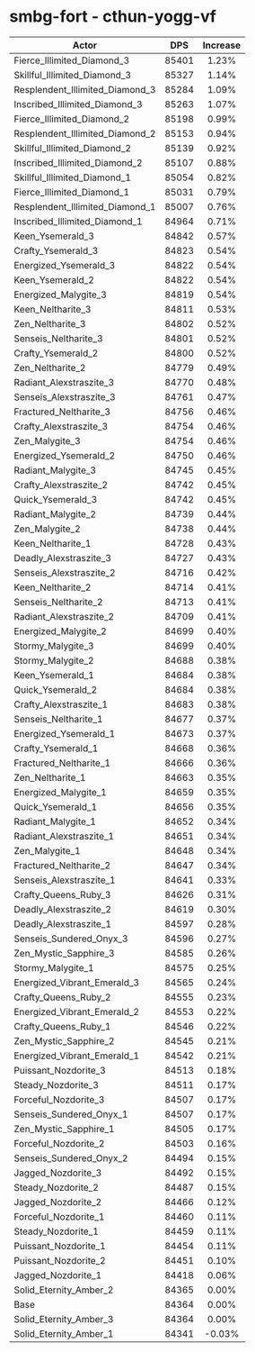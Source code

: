 # smbg-fort - cthun-yogg-vf
| Actor | DPS | Increase |
|---|:---:|:---:|
|Fierce_Illimited_Diamond_3|85401|1.23%|
|Skillful_Illimited_Diamond_3|85327|1.14%|
|Resplendent_Illimited_Diamond_3|85284|1.09%|
|Inscribed_Illimited_Diamond_3|85263|1.07%|
|Fierce_Illimited_Diamond_2|85198|0.99%|
|Resplendent_Illimited_Diamond_2|85153|0.94%|
|Skillful_Illimited_Diamond_2|85139|0.92%|
|Inscribed_Illimited_Diamond_2|85107|0.88%|
|Skillful_Illimited_Diamond_1|85054|0.82%|
|Fierce_Illimited_Diamond_1|85031|0.79%|
|Resplendent_Illimited_Diamond_1|85007|0.76%|
|Inscribed_Illimited_Diamond_1|84964|0.71%|
|Keen_Ysemerald_3|84842|0.57%|
|Crafty_Ysemerald_3|84823|0.54%|
|Energized_Ysemerald_3|84822|0.54%|
|Keen_Ysemerald_2|84822|0.54%|
|Energized_Malygite_3|84819|0.54%|
|Keen_Neltharite_3|84811|0.53%|
|Zen_Neltharite_3|84802|0.52%|
|Senseis_Neltharite_3|84801|0.52%|
|Crafty_Ysemerald_2|84800|0.52%|
|Zen_Neltharite_2|84779|0.49%|
|Radiant_Alexstraszite_3|84770|0.48%|
|Senseis_Alexstraszite_3|84761|0.47%|
|Fractured_Neltharite_3|84756|0.46%|
|Crafty_Alexstraszite_3|84754|0.46%|
|Zen_Malygite_3|84754|0.46%|
|Energized_Ysemerald_2|84750|0.46%|
|Radiant_Malygite_3|84745|0.45%|
|Crafty_Alexstraszite_2|84742|0.45%|
|Quick_Ysemerald_3|84742|0.45%|
|Radiant_Malygite_2|84739|0.44%|
|Zen_Malygite_2|84738|0.44%|
|Keen_Neltharite_1|84728|0.43%|
|Deadly_Alexstraszite_3|84727|0.43%|
|Senseis_Alexstraszite_2|84716|0.42%|
|Keen_Neltharite_2|84714|0.41%|
|Senseis_Neltharite_2|84713|0.41%|
|Radiant_Alexstraszite_2|84709|0.41%|
|Energized_Malygite_2|84699|0.40%|
|Stormy_Malygite_3|84699|0.40%|
|Stormy_Malygite_2|84688|0.38%|
|Keen_Ysemerald_1|84684|0.38%|
|Quick_Ysemerald_2|84684|0.38%|
|Crafty_Alexstraszite_1|84683|0.38%|
|Senseis_Neltharite_1|84677|0.37%|
|Energized_Ysemerald_1|84673|0.37%|
|Crafty_Ysemerald_1|84668|0.36%|
|Fractured_Neltharite_1|84666|0.36%|
|Zen_Neltharite_1|84663|0.35%|
|Energized_Malygite_1|84659|0.35%|
|Quick_Ysemerald_1|84656|0.35%|
|Radiant_Malygite_1|84652|0.34%|
|Radiant_Alexstraszite_1|84651|0.34%|
|Zen_Malygite_1|84648|0.34%|
|Fractured_Neltharite_2|84647|0.34%|
|Senseis_Alexstraszite_1|84641|0.33%|
|Crafty_Queens_Ruby_3|84626|0.31%|
|Deadly_Alexstraszite_2|84619|0.30%|
|Deadly_Alexstraszite_1|84597|0.28%|
|Senseis_Sundered_Onyx_3|84596|0.27%|
|Zen_Mystic_Sapphire_3|84585|0.26%|
|Stormy_Malygite_1|84575|0.25%|
|Energized_Vibrant_Emerald_3|84565|0.24%|
|Crafty_Queens_Ruby_2|84555|0.23%|
|Energized_Vibrant_Emerald_2|84553|0.22%|
|Crafty_Queens_Ruby_1|84546|0.22%|
|Zen_Mystic_Sapphire_2|84545|0.21%|
|Energized_Vibrant_Emerald_1|84542|0.21%|
|Puissant_Nozdorite_3|84513|0.18%|
|Steady_Nozdorite_3|84511|0.17%|
|Forceful_Nozdorite_3|84507|0.17%|
|Senseis_Sundered_Onyx_1|84507|0.17%|
|Zen_Mystic_Sapphire_1|84505|0.17%|
|Forceful_Nozdorite_2|84503|0.16%|
|Senseis_Sundered_Onyx_2|84494|0.15%|
|Jagged_Nozdorite_3|84492|0.15%|
|Steady_Nozdorite_2|84487|0.15%|
|Jagged_Nozdorite_2|84466|0.12%|
|Forceful_Nozdorite_1|84460|0.11%|
|Steady_Nozdorite_1|84459|0.11%|
|Puissant_Nozdorite_1|84454|0.11%|
|Puissant_Nozdorite_2|84451|0.10%|
|Jagged_Nozdorite_1|84418|0.06%|
|Solid_Eternity_Amber_2|84365|0.00%|
|Base|84364|0.00%|
|Solid_Eternity_Amber_3|84364|0.00%|
|Solid_Eternity_Amber_1|84341|-0.03%|
